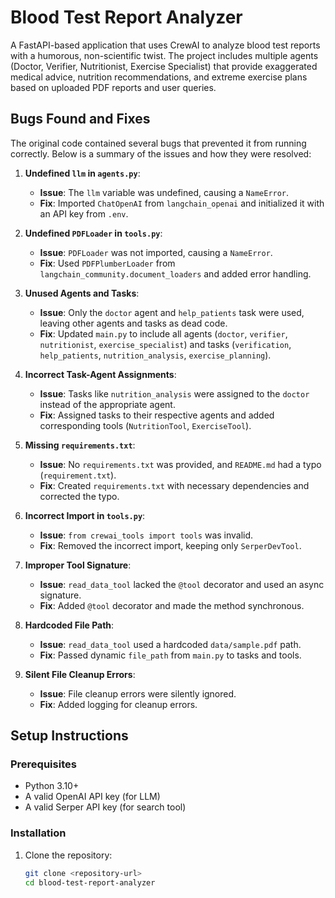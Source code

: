 # Blood Test Report Analyzer

A FastAPI-based application that uses CrewAI to analyze blood test reports with a humorous, non-scientific twist. The project includes multiple agents (Doctor, Verifier, Nutritionist, Exercise Specialist) that provide exaggerated medical advice, nutrition recommendations, and extreme exercise plans based on uploaded PDF reports and user queries.

## Bugs Found and Fixes

The original code contained several bugs that prevented it from running correctly. Below is a summary of the issues and how they were resolved:

1. **Undefined `llm` in `agents.py`**:
   - **Issue**: The `llm` variable was undefined, causing a `NameError`.
   - **Fix**: Imported `ChatOpenAI` from `langchain_openai` and initialized it with an API key from `.env`.

2. **Undefined `PDFLoader` in `tools.py`**:
   - **Issue**: `PDFLoader` was not imported, causing a `NameError`.
   - **Fix**: Used `PDFPlumberLoader` from `langchain_community.document_loaders` and added error handling.

3. **Unused Agents and Tasks**:
   - **Issue**: Only the `doctor` agent and `help_patients` task were used, leaving other agents and tasks as dead code.
   - **Fix**: Updated `main.py` to include all agents (`doctor`, `verifier`, `nutritionist`, `exercise_specialist`) and tasks (`verification`, `help_patients`, `nutrition_analysis`, `exercise_planning`).

4. **Incorrect Task-Agent Assignments**:
   - **Issue**: Tasks like `nutrition_analysis` were assigned to the `doctor` instead of the appropriate agent.
   - **Fix**: Assigned tasks to their respective agents and added corresponding tools (`NutritionTool`, `ExerciseTool`).

5. **Missing `requirements.txt`**:
   - **Issue**: No `requirements.txt` was provided, and `README.md` had a typo (`requirement.txt`).
   - **Fix**: Created `requirements.txt` with necessary dependencies and corrected the typo.

6. **Incorrect Import in `tools.py`**:
   - **Issue**: `from crewai_tools import tools` was invalid.
   - **Fix**: Removed the incorrect import, keeping only `SerperDevTool`.

7. **Improper Tool Signature**:
   - **Issue**: `read_data_tool` lacked the `@tool` decorator and used an async signature.
   - **Fix**: Added `@tool` decorator and made the method synchronous.

8. **Hardcoded File Path**:
   - **Issue**: `read_data_tool` used a hardcoded `data/sample.pdf` path.
   - **Fix**: Passed dynamic `file_path` from `main.py` to tasks and tools.

9. **Silent File Cleanup Errors**:
   - **Issue**: File cleanup errors were silently ignored.
   - **Fix**: Added logging for cleanup errors.

## Setup Instructions

### Prerequisites
- Python 3.10+
- A valid OpenAI API key (for LLM)
- A valid Serper API key (for search tool)

### Installation
1. Clone the repository:
   ```sh
   git clone <repository-url>
   cd blood-test-report-analyzer
